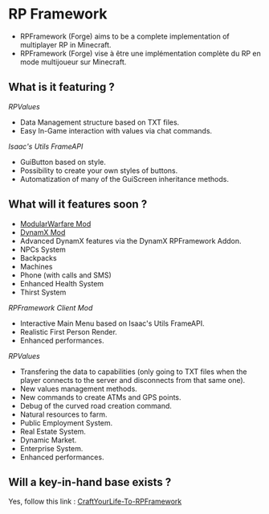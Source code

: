 # RP Framework
- RPFramework (Forge) aims to be a complete implementation of multiplayer RP in Minecraft.
- RPFramework (Forge) vise à être une implémentation complète du RP en mode multijoueur sur Minecraft.

## What is it featuring ?
_RPValues_
- Data Management structure based on TXT files.
- Easy In-Game interaction with values via chat commands.

_Isaac's Utils FrameAPI_
- GuiButton based on style.
- Possibility to create your own styles of buttons.
- Automatization of many of the GuiScreen inheritance methods.

## What will it features soon ?

- [ModularWarfare Mod](https://github.com/ModularMods/ModularWarfare)
- [DynamX Mod](https://github.com/DynamXInc/DynamX)
- Advanced DynamX features via the DynamX RPFramework Addon.
- NPCs System
- Backpacks
- Machines
- Phone (with calls and SMS)
- Enhanced Health System
- Thirst System

_RPFramework Client Mod_
- Interactive Main Menu based on Isaac's Utils FrameAPI.
- Realistic First Person Render.
- Enhanced performances.

_RPValues_
- Transfering the data to capabilities (only going to TXT files when the player connects to the server and disconnects from that same one).
- New values management methods.
- New commands to create ATMs and GPS points.
- Debug of the curved road creation command.
- Natural resources to farm.
- Public Employment System.
- Real Estate System.
- Dynamic Market.
- Enterprise System.
- Enhanced performances.

## Will a key-in-hand base exists ?
Yes, follow this link : [CraftYourLife-To-RPFramework](https://github.com/Isaac-Iglesias/CYL2RPFW)
